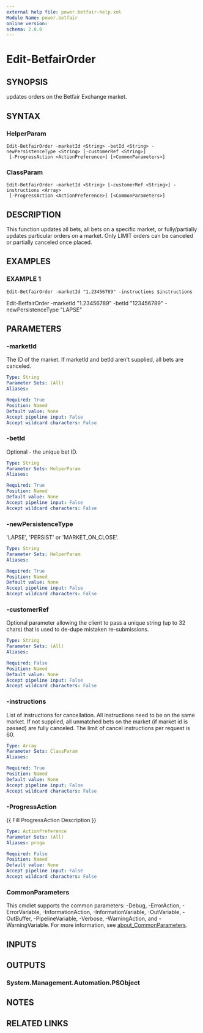 ```yaml
---
external help file: power.betfair-help.xml
Module Name: power.betfair
online version:
schema: 2.0.0
---
```


# Edit-BetfairOrder

## SYNOPSIS
updates orders on the Betfair Exchange market.

## SYNTAX

### HelperParam
```
Edit-BetfairOrder -marketId <String> -betId <String> -newPersistenceType <String> [-customerRef <String>]
 [-ProgressAction <ActionPreference>] [<CommonParameters>]
```

### ClassParam
```
Edit-BetfairOrder -marketId <String> [-customerRef <String>] -instructions <Array>
 [-ProgressAction <ActionPreference>] [<CommonParameters>]
```

## DESCRIPTION
This function updates all bets, all bets on a specific market, or fully/partially updates particular orders on a market.
Only LIMIT orders can be canceled or partially canceled once placed.

## EXAMPLES

### EXAMPLE 1
```
Edit-BetfairOrder -marketId "1.23456789" -instructions $instructions
```

Edit-BetfairOrder -marketId "1.23456789" -betId "123456789" -newPersistenceType "LAPSE"

## PARAMETERS

### -marketId
The ID of the market.
If marketId and betId aren't supplied, all bets are canceled.

```yaml
Type: String
Parameter Sets: (All)
Aliases:

Required: True
Position: Named
Default value: None
Accept pipeline input: False
Accept wildcard characters: False
```

### -betId
Optional - the unique bet ID.

```yaml
Type: String
Parameter Sets: HelperParam
Aliases:

Required: True
Position: Named
Default value: None
Accept pipeline input: False
Accept wildcard characters: False
```

### -newPersistenceType
'LAPSE', 'PERSIST' or 'MARKET_ON_CLOSE'.

```yaml
Type: String
Parameter Sets: HelperParam
Aliases:

Required: True
Position: Named
Default value: None
Accept pipeline input: False
Accept wildcard characters: False
```

### -customerRef
Optional parameter allowing the client to pass a unique string (up to 32 chars) that is used to de-dupe mistaken re-submissions.

```yaml
Type: String
Parameter Sets: (All)
Aliases:

Required: False
Position: Named
Default value: None
Accept pipeline input: False
Accept wildcard characters: False
```

### -instructions
List of instructions for cancellation.
All instructions need to be on the same market.
If not supplied, all unmatched bets on the market (if market id is passed) are fully canceled.
The limit of cancel instructions per request is 60.

```yaml
Type: Array
Parameter Sets: ClassParam
Aliases:

Required: True
Position: Named
Default value: None
Accept pipeline input: False
Accept wildcard characters: False
```

### -ProgressAction
{{ Fill ProgressAction Description }}

```yaml
Type: ActionPreference
Parameter Sets: (All)
Aliases: proga

Required: False
Position: Named
Default value: None
Accept pipeline input: False
Accept wildcard characters: False
```

### CommonParameters
This cmdlet supports the common parameters: -Debug, -ErrorAction, -ErrorVariable, -InformationAction, -InformationVariable, -OutVariable, -OutBuffer, -PipelineVariable, -Verbose, -WarningAction, and -WarningVariable. For more information, see [about_CommonParameters](http://go.microsoft.com/fwlink/?LinkID=113216).

## INPUTS

## OUTPUTS

### System.Management.Automation.PSObject
## NOTES

## RELATED LINKS
